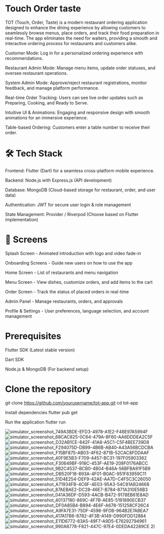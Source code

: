 # Touch Order taste 
TOT (Touch, Order, Taste) is a modern restaurant ordering application designed to enhance the dining experience by allowing customers to seamlessly browse menus, place orders, and track their food preparation in real-time. The app eliminates the need for waiters, providing a smooth and interactive ordering process for restaurants and customers alike.


Customer Mode: Log in for a personalized ordering experience with recommendations.

Restaurant Admin Mode: Manage menu items, update order statuses, and oversee restaurant operations.

System Admin Mode: Approve/reject restaurant registrations, monitor feedback, and manage platform performance.

Real-time Order Tracking: Users can see live order updates such as Preparing, Cooking, and Ready to Serve.

Intuitive UI & Animations: Engaging and responsive design with smooth animations for an immersive experience.

Table-based Ordering: Customers enter a table number to receive their order.

# 🛠️ Tech Stack

Frontend: Flutter (Dart) for a seamless cross-platform mobile experience.

Backend: Node.js with Express.js (API development)

Database: MongoDB (Cloud-based storage for restaurant, order, and user data)

Authentication: JWT for secure user login & role management

State Management: Provider / Riverpod (Choose based on Flutter implementation)


# 📱 Screens
Splash Screen - Animated introduction with logo and video fade-in

Onboarding Screens - Guide new users on how to use the app

Home Screen - List of restaurants and menu navigation

Menu Screen - View dishes, customize orders, and add items to the cart

Order Screen - Track the status of placed orders in real-time

Admin Panel - Manage restaurants, orders, and approvals

Profile & Settings - User preferences, language selection, and account management

# Prerequisites

Flutter SDK (Latest stable version)

Dart SDK

Node.js & MongoDB (For backend setup)

# Clone the repository
git clone https://github.com/yourusername/tot-app.git
cd tot-app

Install dependencies
flutter pub get 

Run the application
flutter run

![simulator_screenshot_749A3BDE-EFD3-4978-A1E2-F46E97A5994F](https://github.com/user-attachments/assets/32c85970-a07d-4dd1-b3c2-4205490c3e41)
![simulator_screenshot_68CAC825-0C64-479A-8F60-AA6DDDEA2C5F](https://github.com/user-attachments/assets/3dde2ee0-947d-442b-92f7-50e9ba0f9128)
![simulator_screenshot_D32AB1CE-842F-41A8-A5C1-C5F4BEE739D8](https://github.com/user-attachments/assets/f299c276-42e9-45f5-9103-efe56631cc6b)
![simulator_screenshot_F294075D-DB99-4B6B-AB40-A43A56BCDCBA](https://github.com/user-attachments/assets/96f768c7-4d24-4ac8-b907-6331b61172a0)
![simulator_screenshot_F15BF875-AB03-4F62-871B-52CAC8FDDAAF](https://github.com/user-attachments/assets/494e8855-b3b3-40b6-a10b-cc67444c3e34)
![simulator_screenshot_40F9E5B3-F709-4457-BC31-197F05903362](https://github.com/user-attachments/assets/1a8c5474-10a2-4d5c-abce-95d9015244e3)
![simulator_screenshot_F30649BF-918C-453F-AE19-208F0176ABCC](https://github.com/user-attachments/assets/012ca717-2dcd-48be-a61a-ba57004ce9ca)
![simulator_screenshot_9B2C4537-BCB0-4B04-B46A-56BFBA91F5B9](https://github.com/user-attachments/assets/6f1ba28e-3521-4986-95cf-2815a8697080)
![simulator_screenshot_DB520F18-893A-4F01-B0AC-951F63959C11](https://github.com/user-attachments/assets/63881ae2-c9e9-40cc-8f2c-569af864a73f)
![simulator_screenshot_51D4E254-DEF9-42AE-AA7D-C4F5C3C26050](https://github.com/user-attachments/assets/1250959b-f279-4128-be64-83985a2f5234)
![simulator_screenshot_A71934FB-4C6F-4E03-95A3-54C81AB24668](https://github.com/user-attachments/assets/8033a479-955a-4138-b328-d611eb044d25)
![simulator_screenshot_87AEBAE2-DC28-46E7-B784-871A310E56B3](https://github.com/user-attachments/assets/1439934c-97d6-4869-bd20-8952761b64ff)
![simulator_screenshot_041A36DF-D593-4ACB-B472-9178EB61E8AD](https://github.com/user-attachments/assets/f3324e8b-56bc-43b0-9c37-26426f639b08)
![simulator_screenshot_40137180-869C-4F7B-AE85-5191890ECB37](https://github.com/user-attachments/assets/f79a3fca-a6b1-475a-886c-fa789a485448)
![simulator_screenshot_DF0A85B4-B894-4E6F-A678-151258CF26C4](https://github.com/user-attachments/assets/73dc5114-84eb-4d91-8536-f1be326b8aeb)
![simulator_screenshot_A9FA7E31-75DF-4598-9FDB-964B2E7ABEA7](https://github.com/user-attachments/assets/0b46a89b-910e-435e-8b37-016fbda701cc)
![simulator_screenshot_417A17B6-8782-4F3B-A149-D990FDD12884](https://github.com/user-attachments/assets/53ac3ba4-2ec9-4903-a319-8ac20582d496)
![simulator_screenshot_E11D6772-83A5-49F7-A9D5-E76292794961](https://github.com/user-attachments/assets/ba688b98-b67c-4bf3-8298-6b923c348ef)
![simulator_screenshot_990A8778-F821-447C-97E4-0DEDA42289CE](https://github.com/user-attachments/assets/a39c48c9-c75b-4f00-aa4a-fd783d169344)
2)




